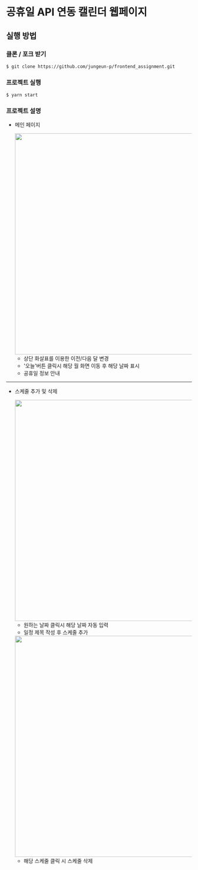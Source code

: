 # 공휴일 API 연동 캘린더 웹페이지

## 실행 방법
### 클론 / 포크 받기
```
$ git clone https://github.com/jungeun-p/frontend_assignment.git
```
### 프로젝트 실행 
```
$ yarn start
```
### 프로젝트 설명
- 메인 페이지
  
  <img width="600" src="https://user-images.githubusercontent.com/61823846/149076822-4acc129b-6d9c-495e-afdb-6aaec7b86252.png">

  - 상단 화살표를 이용한 이전/다음 달 변경
  - '오늘'버튼 클릭시 해당 월 화면 이동 후 해당 날짜 표시
  - 공휴일 정보 안내 

---

- 스케줄 추가 및 삭제 

  <img width="600" src="https://user-images.githubusercontent.com/61823846/149076816-a271d9f0-b073-4aa6-9793-43ae4d5582c1.png">
  
  - 원하는 날짜 클릭시 해당 날짜 자동 입력
  - 일정 제목 작성 후 스케줄 추가 

  <img width="600" src="https://user-images.githubusercontent.com/61823846/149076807-4e5125e7-2bbc-4a16-a79f-f7a31b0b92d2.png">
  
  - 해당 스케줄 클릭 시 스케줄 삭제 
